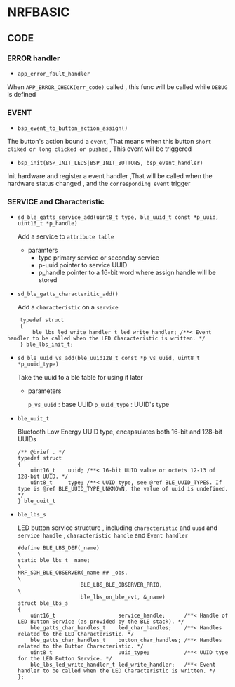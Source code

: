 # NRFBASIC 






## CODE 


### ERROR handler

- `app_error_fault_handler`

When `APP_ERROR_CHECK(err_code)` called , this func will be called while `DEBUG` is defined 


### EVENT

- `bsp_event_to_button_action_assign()`

The button's action bound a `event`, That means when this button `short cliked or long clicked or pushed` , This event will be triggered

- `bsp_init(BSP_INIT_LEDS|BSP_INIT_BUTTONS, bsp_event_handler)`

Init hardware and register a event handler ,That will be called when the hardware status changed , and the `corresponding event` trigger 




### SERVICE and Characteristic 

- `sd_ble_gatts_service_add(uint8_t type, ble_uuid_t const *p_uuid, uint16_t *p_handle)`

    Add a service to `attribute table` 

    - paramters 
        - type       primary service or seconday service 
        - p-uuid     pointer to service UUID 
        - p_handle   pointer to a 16-bit word where assign handle will be stored 


- `sd_ble_gatts_characteritic_add()`

    Add a `characteristic` on a `service` 
  


``` 
    typedef struct
    {
        ble_lbs_led_write_handler_t led_write_handler; /**< Event handler to be called when the LED Characteristic is written. */
    } ble_lbs_init_t;
```


- `sd_ble_uuid_vs_add(ble_uuid128_t const *p_vs_uuid, uint8_t *p_uuid_type)` 

    Take the uuid to a ble table for using it  later 

    - parameters

        `p_vs_uuid` : base UUID
        `p_uuid_type` : UUID's type 

- `ble_uuit_t`

    Bluetooth Low Energy UUID type, encapsulates both 16-bit and 128-bit UUIDs
    ```
    /** @brief . */
    typedef struct
    {
        uint16_t    uuid; /**< 16-bit UUID value or octets 12-13 of 128-bit UUID. */
        uint8_t     type; /**< UUID type, see @ref BLE_UUID_TYPES. If type is @ref BLE_UUID_TYPE_UNKNOWN, the value of uuid is undefined. */
    } ble_uuit_t
    ```

- `ble_lbs_s`

    LED button service structure , including `characteristic` and `uuid` and `service handle` , `characteristic handle` and `Event handler`

    ```
    #define BLE_LBS_DEF(_name)                                                                          \
    static ble_lbs_t _name;                                                                             \
    NRF_SDH_BLE_OBSERVER(_name ## _obs,                                                                 \
                        BLE_LBS_BLE_OBSERVER_PRIO,                                                     \
                        ble_lbs_on_ble_evt, &_name)
    struct ble_lbs_s
    {
        uint16_t                    service_handle;      /**< Handle of LED Button Service (as provided by the BLE stack). */
        ble_gatts_char_handles_t    led_char_handles;    /**< Handles related to the LED Characteristic. */
        ble_gatts_char_handles_t    button_char_handles; /**< Handles related to the Button Characteristic. */
        uint8_t                     uuid_type;           /**< UUID type for the LED Button Service. */
        ble_lbs_led_write_handler_t led_write_handler;   /**< Event handler to be called when the LED Characteristic is written. */
    };

    ```